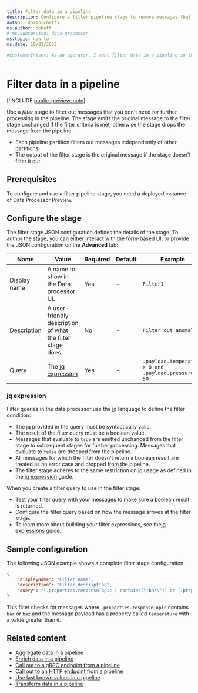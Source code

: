 ```yaml
---
title: Filter data in a pipeline
description: Configure a filter pipeline stage to remove messages that aren't needed for further processing and to avoid sending unnecessary data to cloud services.
author: dominicbetts
ms.author: dobett
# ms.subservice: data-processor
ms.topic: how-to
ms.date: 10/03/2023

#CustomerIntent: As an operator, I want filter data in a pipeline so that I can remove messages that I don't need from the data processing pipeline.
---
```


# Filter data in a pipeline

[!INCLUDE [public-preview-note](../includes/public-preview-note.md)]

Use a _filter_ stage to filter out messages that you don't need for further processing in the pipeline. The stage emits the original message to the filter stage unchanged if the filter criteria is met, otherwise the stage drops the message from the pipeline.

- Each pipeline partition filters out messages independently of other partitions.
- The output of the filter stage is the original message if the stage doesn't filter it out.

## Prerequisites

To configure and use a filter pipeline stage, you need a deployed instance of Data Processor Preview.

## Configure the stage

The filter stage JSON configuration defines the details of the stage. To author the stage, you can either interact with the form-based UI, or provide the JSON configuration on the **Advanced** tab:

| Name | Value | Required | Default | Example |
| --- | --- | --- | --- | --- |
| Display name  | A name to show in the Data processor UI.  | Yes | -  | `Filter1` |
| Description | A user-friendly description of what the filter stage does.  | No | -  | `Filter out anomalies` |
| Query | The [jq expression](#jq-expression)  | Yes | - | `.payload.temperature > 0 and .payload.pressure < 50` |

### jq expression

Filter queries in the data processor use the [jq](concept-jq.md) language to define the filter condition:

- The jq provided in the query must be syntactically valid.
- The result of the filter query must be a boolean value.
- Messages that evaluate to `true` are emitted unchanged from the filter stage to subsequent stages for further processing. Messages that evaluate to `false` are dropped from the pipeline.
- All messages for which the filter doesn't return a boolean result are treated as an error case and dropped from the pipeline.
- The filter stage adheres to the same restriction on jq usage as defined in the [jq expression](concept-jq-expression.md) guide.

When you create a filter query to use in the filter stage:

- Test your filter query with your messages to make sure a boolean result is returned.
- Configure the filter query based on how the message arrives at the filter stage.  
- To learn more about building your filter expressions, see the[jq expressions](concept-jq-expression.md) guide.

## Sample configuration

The following JSON example shows a complete filter stage configuration:

```json
{ 
    "displayName": "Filter name", 
    "description": "Filter description", 
    "query": "(.properties.responseTopic | contains(\"bar\")) or (.properties.responseTopic | contains(\"baz\")) and (.payload | has(\"temperature\")) and (.payload.temperature > 0)"
}
```

This filter checks for messages where `.properties.responseTopic` contains `bar` or `baz` and the message payload has a property called `temperature` with a value greater than `0`.

## Related content

- [Aggregate data in a pipeline](howto-configure-aggregate-stage.md)
- [Enrich data in a pipeline](howto-configure-enrich-stage.md)
- [Call out to a gRPC endpoint from a pipeline](howto-configure-grpc-callout-stage.md)
- [Call out to an HTTP endpoint from a pipeline](howto-configure-http-callout-stage.md)
- [Use last known values in a pipeline](howto-configure-lkv-stage.md)
- [Transform data in a pipeline](howto-configure-transform-stage.md)
